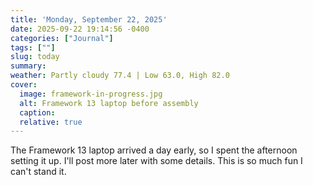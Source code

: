 ```yaml
---
title: 'Monday, September 22, 2025'
date: 2025-09-22 19:14:56 -0400
categories: ["Journal"]
tags: [""]
slug: today
summary: 
weather: Partly cloudy 77.4 | Low 63.0, High 82.0
cover: 
  image: framework-in-progress.jpg
  alt: Framework 13 laptop before assembly
  caption: 
  relative: true
---
```


The Framework 13 laptop arrived a day early, so I spent the afternoon setting it up. I'll post more later with some details. This is so much fun I can't stand it.
